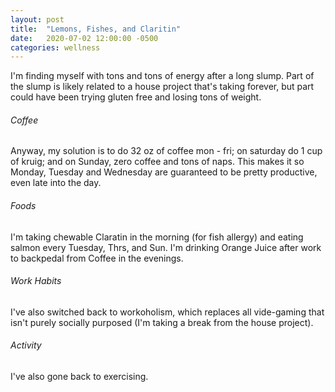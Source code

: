 ```yaml
---
layout: post
title:  "Lemons, Fishes, and Claritin"
date:   2020-07-02 12:00:00 -0500
categories: wellness
---
```


I'm finding myself with tons and tons of energy after a long slump.  Part of the slump is likely related to a house project that's taking forever, but part could have been trying gluten free and losing tons of weight.  

###### Coffee
Anyway, my solution is to do 32 oz of coffee mon - fri; on saturday do 1 cup of kruig; and on Sunday, zero coffee and tons of naps.  This makes it so Monday, Tuesday and Wednesday are guaranteed to be pretty productive, even late into the day.  

###### Foods
I'm taking chewable Claratin in the morning (for fish allergy) and eating salmon every Tuesday, Thrs, and Sun.  I'm drinking Orange Juice after work to backpedal from Coffee in the evenings.

###### Work Habits
I've also switched back to workoholism, which replaces all vide-gaming that isn't purely socially purposed (I'm taking a break from the house project).  

###### Activity
I've also gone back to exercising.  
